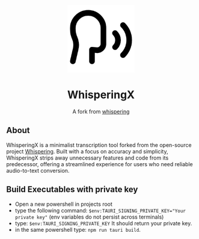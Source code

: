 <p align="center">
  <a>
    <img width="180" src="./apps/app/src-tauri/recorder-state-icons/studio_microphone.png" alt="Whispering">
    </a>
  <h1 align="center">WhisperingX</h1>
  <p align="center">A fork from <a href="https://whispering.bradenwong.com">whispering</a></p>
</p>

## About

WhisperingX is a minimalist transcription tool forked from the open-source project <a href="https://whispering.bradenwong.com">Whispering</a>. Built with a focus on accuracy and simplicity, WhisperingX strips away unnecessary features and code from its predecessor, offering a streamlined experience for users who need reliable audio-to-text conversion.


## Build Executables with private key
- Open a new powershell in projects root
- type the following command: `$env:TAURI_SIGNING_PRIVATE_KEY="Your private key"` (env variables do not persist across terminals)
- type: `$env:TAURI_SIGNING_PRIVATE_KEY` It should return your private key.
- in the same powershell type: `npm run tauri build`.